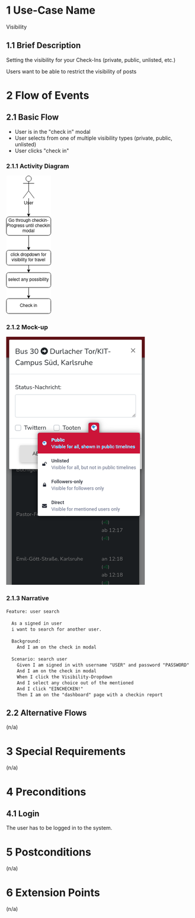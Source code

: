 # 1 Use-Case Name
Visibility
## 1.1 Brief Description
Setting the visibility for your Check-Ins (private, public, unlisted, etc.)

Users want to be able to restrict the visibility of posts

# 2 Flow of Events
## 2.1 Basic Flow
- User is in the "check in" modal
- User selects from one of multiple visibility types (private, public, unlisted)
- User clicks "check in"

### 2.1.1 Activity Diagram
![Visibility work flow](../images/VisibilityDiagram.png)

### 2.1.2 Mock-up
![Visibility for your Travel](../images/visibility.png)

### 2.1.3 Narrative
```gherkin
Feature: user search

  As a signed in user
  i want to search for another user.

  Background:
    And I am on the check in modal

  Scenario: search user
    Given I am signed in with username "USER" and password "PASSWORD"
    And I am on the check in modal
    When I click the Visibility-Dropdown
    And I select any choice out of the mentioned
    And I click "EINCHECKEN!"
    Then I am on the "dashboard" page with a checkin report
```

## 2.2 Alternative Flows
(n/a)

# 3 Special Requirements
(n/a)

# 4 Preconditions
## 4.1 Login
The user has to be logged in to the system.

# 5 Postconditions
(n/a)
 
# 6 Extension Points
(n/a)